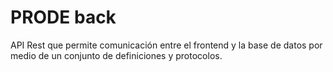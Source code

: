 # PRODE back

API Rest que permite comunicación entre el frontend y la base de datos por medio de un conjunto de definiciones y protocolos.
